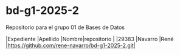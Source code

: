 # bd-g1-2025-2
Repositorio para el grupo 01 de Bases de Datos

|Expediente  |Apellido   |Nombre|repositorio                                     |
|29383       |Navarro    |René  |https://github.com/rene-navarro/bd-g1-2025-2.git|

